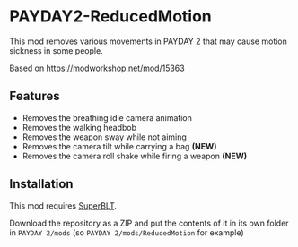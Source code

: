 # PAYDAY2-ReducedMotion
This mod removes various movements in PAYDAY 2 that may cause motion sickness in some people.

Based on https://modworkshop.net/mod/15363

## Features
 - Removes the breathing idle camera animation
 - Removes the walking headbob
 - Removes the weapon sway while not aiming
 - Removes the camera tilt while carrying a bag **(NEW)**
 - Removes the camera roll shake while firing a weapon **(NEW)**

## Installation
This mod requires [SuperBLT](https://superblt.znix.xyz/).

Download the repository as a ZIP and put the contents of it in its own folder in `PAYDAY 2/mods` (so `PAYDAY 2/mods/ReducedMotion` for example)
